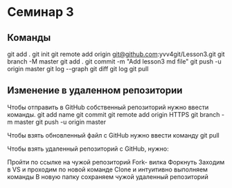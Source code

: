 # Семинар 3



## Команды
git add .
git init
git remote add origin git@github.com:yvv4git/Lesson3.git
git branch -M master
git add .
git commit -m "Add lesson3 md file"
git push -u origin master
git log --graph
git diff 
git log 
git pull 


## Изменение в удаленном репозитории

Чтобы отправить в GitHub собственный репозиторий нужно ввести команды.
git add name 
git commit 
git remote add origin HTTPS
git branch -m master
git push -u origin master 

Чтобы взять обновленный файл с GitHub нужно ввести команду 
git pull 

Чтобы взять удаленный репозиторий с GitHub, нужно: 

Пройти по ссылке на чужой репозиторий 
Fork- вилка 
Форкнуть 
Заходим в VS и проходим по новой команде Clone и интуитивно выполняем команды
В новую папку сохраняем чужой удаленный репозиторий 




